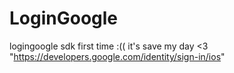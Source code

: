 # LoginGoogle
logingoogle sdk first time :((  it's save my day &lt;3 "https://developers.google.com/identity/sign-in/ios"


